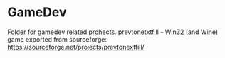 # GameDev

Folder for gamedev related prohects.
prevtonetxtfill - Win32 (and Wine) game exported from sourceforge: https://sourceforge.net/projects/prevtonextfill/

